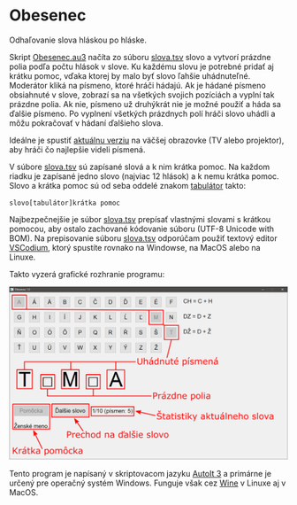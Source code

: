 # Obesenec

Odhaľovanie slova hláskou po hláske.

Skript [Obesenec.au3](https://github.com/tiborepcek/obesenec/blob/main/Obesenec.au3) načíta zo súboru [slova.tsv](https://github.com/tiborepcek/obesenec/blob/main/slova.tsv) slovo a vytvorí prázdne polia podľa počtu hlások v slove. Ku každému slovu je potrebné pridať aj krátku pomoc, vďaka ktorej by malo byť slovo ľahšie uhádnuteľné. Moderátor kliká na písmeno, ktoré hráči hádajú. Ak je hádané písmeno obsiahnuté v slove, zobrazí sa na všetkých svojich pozíciách a vyplní tak prázdne polia. Ak nie, písmeno už druhýkrát nie je možné použiť a háda sa ďalšie písmeno. Po vyplnení všetkých prázdnych polí hráči slovo uhádli a môžu pokračovať v hádaní ďalšieho slova.

Ideálne je spustiť [aktuálnu verziu](https://github.com/tiborepcek/obesenec/releases/) na väčšej obrazovke (TV alebo projektor), aby hráči čo najlepšie videli písmená.

V súbore [slova.tsv](https://github.com/tiborepcek/obesenec/blob/main/slova.tsv) sú zapísané slová a k nim krátka pomoc. Na každom riadku je zapísané jedno slovo (najviac 12 hlások) a k nemu krátka pomoc. Slovo a krátka pomoc sú od seba oddelé znakom [tabulátor](https://cs.wikipedia.org/wiki/Tabulátor) takto:

```
slovo[tabulátor]krátka pomoc
```

Najbezpečnejšie je súbor [slova.tsv](https://github.com/tiborepcek/obesenec/blob/main/slova.tsv) prepísať vlastnými slovami s krátkou pomocou, aby ostalo zachované kódovanie súboru (UTF-8 Unicode with BOM). Na prepisovanie súboru [slova.tsv](https://github.com/tiborepcek/obesenec/blob/main/slova.tsv) odporúčam použiť textový editor [VSCodium](https://vscodium.com/#install), ktorý spustíte rovnako na Windowse, na MacOS alebo na Linuxe.

Takto vyzerá grafické rozhranie programu:

![Popis](https://github.com/tiborepcek/obesenec/blob/main/popis.png)

Tento program je napísaný v skriptovacom jazyku [AutoIt 3](https://www.autoitscript.com/) a primárne je určený pre operačný systém Windows. Funguje však cez [Wine](https://www.winehq.org/) v Linuxe aj v MacOS.
